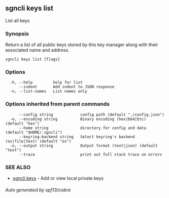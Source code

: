 ## sgncli keys list

List all keys

### Synopsis

Return a list of all public keys stored by this key manager
along with their associated name and address.

```
sgncli keys list [flags]
```

### Options

```
  -h, --help         help for list
      --indent       Add indent to JSON response
  -n, --list-names   List names only
```

### Options inherited from parent commands

```
      --config string            config path (default "./config.json")
  -e, --encoding string          Binary encoding (hex|b64|btc) (default "hex")
      --home string              directory for config and data (default "$HOME/.sgncli")
      --keyring-backend string   Select keyring's backend (os|file|test) (default "os")
  -o, --output string            Output format (text|json) (default "text")
      --trace                    print out full stack trace on errors
```

### SEE ALSO

* [sgncli keys](sgncli_keys.md)	 - Add or view local private keys

###### Auto generated by spf13/cobra
